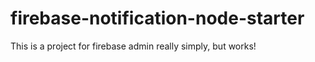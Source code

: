 # firebase-notification-node-starter
This is a project for firebase admin really simply, but works!
